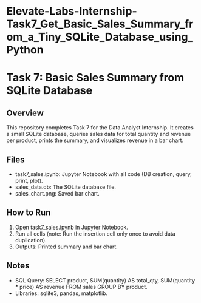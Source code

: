 # Elevate-Labs-Internship-Task7_Get_Basic_Sales_Summary_from_a_Tiny_SQLite_Database_using_Python

# Task 7: Basic Sales Summary from SQLite Database

## Overview
This repository completes Task 7 for the Data Analyst Internship. It creates a small SQLite database, queries sales data for total quantity and revenue per product, prints the summary, and visualizes revenue in a bar chart.

## Files
- task7_sales.ipynb: Jupyter Notebook with all code (DB creation, query, print, plot).
- sales_data.db: The SQLite database file.
- sales_chart.png: Saved bar chart.

## How to Run
1. Open task7_sales.ipynb in Jupyter Notebook.
2. Run all cells (note: Run the insertion cell only once to avoid data duplication).
3. Outputs: Printed summary and bar chart.

## Notes
- SQL Query: SELECT product, SUM(quantity) AS total_qty, SUM(quantity * price) AS revenue FROM sales GROUP BY product.
- Libraries: sqlite3, pandas, matplotlib.

